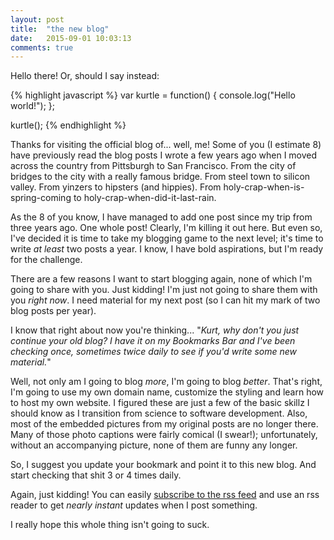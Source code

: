 ```yaml
---
layout: post
title:  "the new blog"
date:   2015-09-01 10:03:13
comments: true
---
```

Hello there! Or, should I say instead:

{% highlight javascript %}
var kurtle = function() {
  console.log("Hello world!");
};

kurtle();
{% endhighlight %}

Thanks for visiting the official blog of... well, me! Some of you (I estimate 8) have previously read the blog posts I wrote a few years ago when I moved across the country from Pittsburgh to San Francisco. From the city of bridges to the city with a really famous bridge. From steel town to silicon valley. From yinzers to hipsters (and hippies). From holy-crap-when-is-spring-coming to holy-crap-when-did-it-last-rain.

As the 8 of you know, I have managed to add one post since my trip from three years ago. One whole post! Clearly, I'm killing it out here. But even so, I've decided it is time to take my blogging game to the next level; it's time to write *at least* two posts a year. I know, I have bold aspirations, but I'm ready for the challenge.

There are a few reasons I want to start blogging again, none of which I'm going to share with you. Just kidding! I'm just not going to share them with you *right now*. I need material for my next post (so I can hit my mark of two blog posts per year). 

I know that right about now you're thinking... "*Kurt, why don't you just continue your old blog? I have it on my Bookmarks Bar and I've been checking once, sometimes twice daily to see if you'd write some new material.*"

Well, not only am I going to blog *more*, I'm going to blog *better*. That's right, I'm going to use my own domain name, customize the styling and learn how to host my own website. I figured these are just a few of the basic skillz I should know as I transition from science to software development. Also, most of the embedded pictures from my original posts are no longer there. Many of those photo captions were fairly comical (I swear!); unfortunately, without an accompanying picture, none of them are funny any longer. 

So, I suggest you update your bookmark and point it to this new blog. And start checking that shit 3 or 4 times daily.

Again, just kidding! You can easily [subscribe to the rss feed](http://kurtle.io/feed.xml) and use an rss reader to get *nearly instant* updates when I post something.

I really hope this whole thing isn't going to suck.
